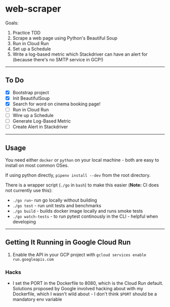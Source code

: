 # web-scraper

Goals:

1. Practice TDD
2. Scrape a web page using Python's Beautiful Soup
3. Run in Cloud Run
4. Set up a Schedule
5. Write a log-based metric which Stackdriver can have an alert for (because there's no SMTP service in GCP!)

---

## To Do

- [x] Bootstrap project
- [x] Init BeautifulSoup
- [x] Search for word on cinema booking page!
- [ ] Run in Cloud Run
- [ ] Wire up a Schedule
- [ ] Generate Log-Based Metric
- [ ] Create Alert in Stackdriver

---

## Usage

You need either `docker` or `python` on your local machine - both are easy to install on most common OSes.

If using python directly, `pipenv install --dev` from the root directory.

There is a wrapper script (`./go` in `bash`) to make this easier (**Note:** CI does not currently use this):

- `./go run`- run go locally without building
- `./go test` - run unit tests and benchmarks
- `./go build` - builds docker image locally and runs smoke tests
- `./go watch-tests` - to run pytest continously in the CLI - helpful when developing

---

## Getting It Running in Google Cloud Run

1. Enable the API in your GCP project with `gcloud services enable run.googleapis.com`

### Hacks

- I set the PORT in the Dockerfile to 8080, which is the Cloud Run default. Solutions proposed by Google involved hacking about with my Dockerfile, which I wasn't wild about - I don't think `$PORT` should be a mandatory env variable
